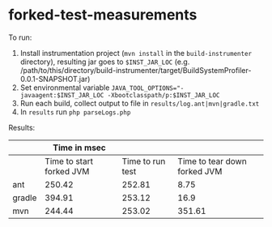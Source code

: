 # forked-test-measurements

To run:
1. Install instrumentation project (`mvn install` in the `build-instrumenter` directory), resulting jar goes to `$INST_JAR_LOC` (e.g. /path/to/this/directory/build-instrumenter/target/BuildSystemProfiler-0.0.1-SNAPSHOT.jar)
2. Set environmental variable `JAVA_TOOL_OPTIONS="-javaagent:$INST_JAR_LOC -Xbootclasspath/p:$INST_JAR_LOC`
3. Run each build, collect output to file in `results/log.ant|mvn|gradle.txt`
4. In `results` run `php parseLogs.php`

Results:

|                      | Time in msec            |                  |                              |
|---------------------|--------------------------|------------------|------------------------------|
|           | Time to start forked JVM | Time to run test | Time to tear down forked JVM |
| ant                 | 250.42                   | 252.81           | 8.75                         |
| gradle              | 394.91                   | 253.12           | 16.9                         |
| mvn                 | 244.44                   | 253.02           | 351.61                       |
